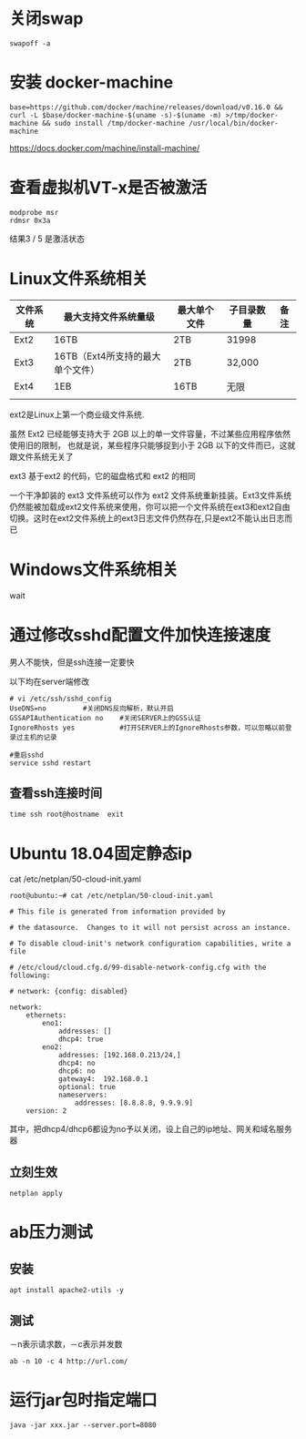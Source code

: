 # 关闭swap

```
swapoff -a
```



# 安装 docker-machine



```
base=https://github.com/docker/machine/releases/download/v0.16.0 && curl -L $base/docker-machine-$(uname -s)-$(uname -m) >/tmp/docker-machine && sudo install /tmp/docker-machine /usr/local/bin/docker-machine
```

https://docs.docker.com/machine/install-machine/

# 查看虚拟机VT-x是否被激活

```
modprobe msr
rdmsr 0x3a
```

结果3 / 5 是激活状态



# Linux文件系统相关



| 文件系统 | 最大支持文件系统量级             | 最大单个文件 | 子目录数量 | 备注 |
| -------- | -------------------------------- | ------------ | ---------- | ---- |
| Ext2     | 16TB                             | 2TB          | 31998      |      |
| Ext3     | 16TB（Ext4所支持的最大单个文件） | 2TB          | 32,000     |      |
| Ext4     | 1EB                              | 16TB         | 无限       |      |
|          |                                  |              |            |      |

ext2是Linux上第一个商业级文件系统.

虽然 Ext2 已经能够支持大于 2GB 以上的单一文件容量，不过某些应用程序依然使用旧的限制， 也就是说，某些程序只能够捉到小于 2GB 以下的文件而已，这就跟文件系统无关了

ext3 基于ext2 的代码，它的磁盘格式和 ext2 的相同

一个干净卸装的 ext3 文件系统可以作为 ext2 文件系统重新挂装。Ext3文件系统仍然能被加载成ext2文件系统来使用，你可以把一个文件系统在ext3和ext2自由切换。这时在ext2文件系统上的ext3日志文件仍然存在,只是ext2不能认出日志而已

# Windows文件系统相关

wait



# 通过修改sshd配置文件加快连接速度

男人不能快，但是ssh连接一定要快

以下均在server端修改

```
# vi /etc/ssh/sshd_config
UseDNS=no         #关闭DNS反向解析，默认开启
GSSAPIAuthentication no    #关闭SERVER上的GSS认证
IgnoreRhosts yes           #打开SERVER上的IgnoreRhosts参数，可以忽略以前登录过主机的记录

#重启sshd
service sshd restart
```

## 查看ssh连接时间

```
time ssh root@hostname  exit
```

# Ubuntu 18.04固定静态ip

cat /etc/netplan/50-cloud-init.yaml

```
root@ubuntu:~# cat /etc/netplan/50-cloud-init.yaml

# This file is generated from information provided by

# the datasource.  Changes to it will not persist across an instance.

# To disable cloud-init's network configuration capabilities, write a file

# /etc/cloud/cloud.cfg.d/99-disable-network-config.cfg with the following:

# network: {config: disabled}

network:
    ethernets:
        eno1:
            addresses: []
            dhcp4: true
        eno2:
            addresses: [192.168.0.213/24,]
            dhcp4: no
            dhcp6: no
            gateway4:  192.168.0.1
            optional: true
            nameservers:
                addresses: [8.8.8.8, 9.9.9.9]
    version: 2
```

其中，把dhcp4/dhcp6都设为no予以关闭，设上自己的ip地址、网关和域名服务器



## 立刻生效

```
netplan apply
```

# ab压力测试

## 安装

```
apt install apache2-utils -y
```

## 测试

－n表示请求数，－c表示并发数

```
ab -n 10 -c 4 http://url.com/
```



# 运行jar包时指定端口



```
java -jar xxx.jar --server.port=8080
```

